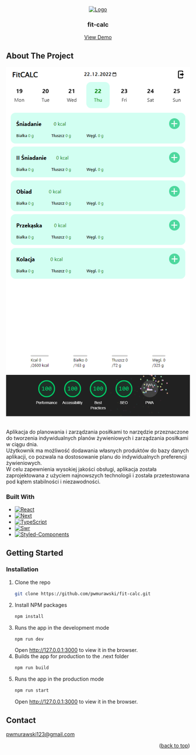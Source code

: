 <a name="readme-top"></a>

<!-- PROJECT LOGO -->
<br />
<div align="center">
  <a href="https://fitcalc.pl">
    <img src="public/favicon.ico" alt="Logo" width="80" height="80">
  </a>

  <h3 align="center">fit-calc</h3>

  <p align="center">
    <a href="https://fitcalc.pl">View Demo</a>
  </p>
</div>

<!-- ABOUT THE PROJECT -->

## About The Project

 <div align="center">
    <img src="README_IMG/fitcalc.online.png" alt="fitcalc.online" />
 </div>
 <div align="center">
    <img src="README_IMG/Lighthouse.png" alt="Lighthouse" />
 </div>
 
 <br/>
 
Aplikacja do planowania i zarządzania posiłkami to narzędzie przeznaczone do tworzenia indywidualnych planów żywieniowych i zarządzania posiłkami w ciągu dnia.
<br/>
Użytkownik ma możliwość dodawania własnych produktów do bazy danych aplikacji, co pozwala na dostosowanie planu do indywidualnych preferencji żywieniowych. 
<br/>
W celu zapewnienia wysokiej jakości obsługi, aplikacja została zaprojektowana z użyciem najnowszych technologii i została przetestowana pod kątem stabilności i niezawodności.

### Built With

-   [![React][react.js]][react-url]
-   [![Next][next]][next-url]
-   [![TypeScript][typescript.ts]][typescript-url]
-   [![Swr][swr]][swr-url]
-   [![Styled-Components][styled-components]][styled-components-url]

<!-- GETTING STARTED -->

## Getting Started

### Installation

1. Clone the repo
    ```sh
    git clone https://github.com/pwmurawski/fit-calc.git
    ```
2. Install NPM packages
    ```sh
    npm install
    ```
3. Runs the app in the development mode
    ```sh
    npm run dev
    ```
    Open http://127.0.0.1:3000 to view it in the browser.
4. Builds the app for production to the .next folder
    ```sh
    npm run build
    ```
5. Runs the app in the production mode
    ```sh
    npm run start
    ```
    Open http://127.0.0.1:3000 to view it in the browser.

<!-- CONTACT -->

## Contact

pwmurawski123@gmail.com

<p align="right">(<a href="#readme-top">back to top</a>)</p>

<!-- MARKDOWN LINKS & IMAGES -->


[react.js]: https://img.shields.io/badge/React-20232A?style=for-the-badge&logo=react&logoColor=61DAFB
[react-url]: https://reactjs.org/
[typescript.ts]: https://img.shields.io/badge/TypeScript-20232A?style=for-the-badge&logo=typescript&logoColor=3791d2
[typescript-url]: https://www.typescriptlang.org
[react-leaflet.js]: https://img.shields.io/badge/React%20Leaflet-20232A?style=for-the-badge&logo=Leaflet&logoColor=4dcb9b
[react-leaflet-url]: https://react-leaflet.js.org
[styled-components]: https://img.shields.io/badge/Styled%20Components-20232A?style=for-the-badge&logo=Styled%20Components&logoColor=e9cd16
[styled-components-url]: https://styled-components.com
[next]: https://img.shields.io/badge/next-20232A?style=for-the-badge&logo=next&logoColor=e9cd16
[next-url]: https://nextjs.org
[swr]: https://img.shields.io/badge/SWR-20232A?style=for-the-badge&logo=SWR&logoColor=e9cd16
[swr-url]: https://swr.vercel.app
